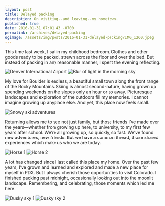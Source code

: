 ```yaml
---
layout: post
title: Delayed packing
description: On visiting--and leaving--my hometown.
published: true
date: 2016-01-31 07:01:43 -0700
permalink: /archives/delayed-packing
ogimage: /assets/img/posts/2016-01-31-delayed-packing/IMG_1260.jpeg
---
```

This time last week, I sat in my childhood bedroom. Clothes and other goods ready to be packed, strewn across the floor and over the bed. But instead of packing in any reasonable manner, I spent the evening reflecting.

![Denver International Airport][1]
![Blur of light in the morning sky][2]

My love for Boulder is endless, a beautiful small town along the front range of the Rocky Mountains. Skiing is almost second-nature, having grown up spending weekends on the slopes only an hour or so away. Picturesque landscapes and exploration of the outdoors fill my memories. I cannot imagine growing up anyplace else. And yet, this place now feels small.

![Snowy ski adventures][3]


Returning allows me to see not just family, but those friends I’ve made over the years—whether from growing up here, to university, to my first few years after school. We’re all growing up, so quickly, so fast. We’ve found new adventures, new friends. But we have a common thread, those shared experiences which make us who we are today.

![Horse 1][4]
![Horse 2][5]


A lot has changed since I last called this place my home. Over the past few years, I’ve grown and learned and explored and made a new place for myself in PDX. But I always cherish those opportunities to visit Colorado. I finished packing past midnight, occasionally looking out into the moonlit landscape. Remembering, and celebrating, those moments which led me here.

![Dusky sky 1][6]
![Dusky sky 2][7]

[1]: /assets/img/posts/2016-01-31-delayed-packing/IMG_1223.jpeg
[2]: /assets/img/posts/2016-01-31-delayed-packing/IMG_1260.jpeg
[3]: /assets/img/posts/2016-01-31-delayed-packing/IMG_1693.jpeg
[4]: /assets/img/posts/2016-01-31-delayed-packing/IMG_1364.jpeg
[5]: /assets/img/posts/2016-01-31-delayed-packing/IMG_1692.jpeg
[6]: /assets/img/posts/2016-01-31-delayed-packing/IMG_1383.jpeg
[7]: /assets/img/posts/2016-01-31-delayed-packing/IMG_1436.jpeg
